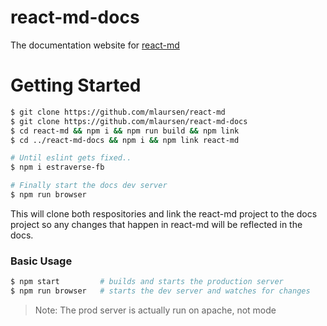 # react-md-docs
The documentation website for [react-md](https://react-md.mlaursen.com)

# Getting Started


```bash
$ git clone https://github.com/mlaursen/react-md
$ git clone https://github.com/mlaursen/react-md-docs
$ cd react-md && npm i && npm run build && npm link
$ cd ../react-md-docs && npm i && npm link react-md

# Until eslint gets fixed..
$ npm i estraverse-fb

# Finally start the docs dev server
$ npm run browser
```

This will clone both respositories and link the react-md project to the docs project so
any changes that happen in react-md will be reflected in the docs.


### Basic Usage


```bash
$ npm start         # builds and starts the production server
$ npm run browser   # starts the dev server and watches for changes
```

> Note: The prod server is actually run on apache, not mode
